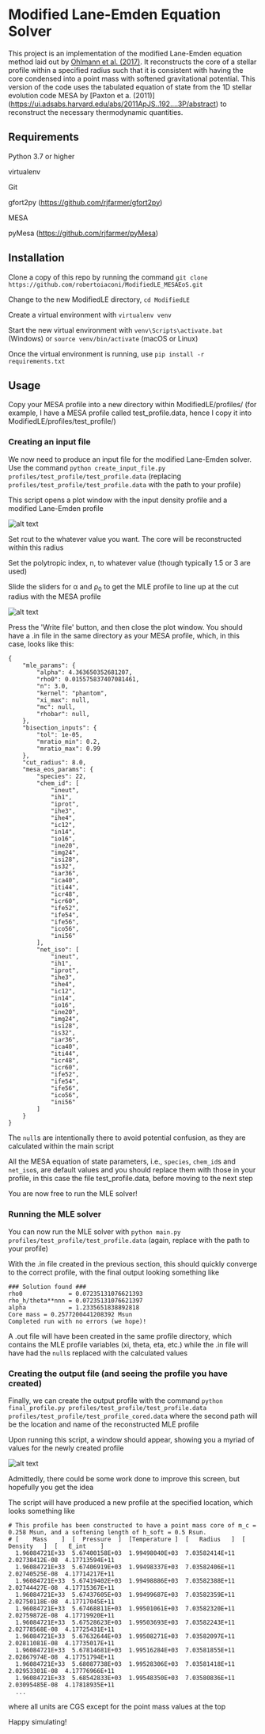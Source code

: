 # Modified Lane-Emden Equation Solver

This project is an implementation of the modified Lane-Emden equation method laid out by [Ohlmann et al. (2017)](https://ui.adsabs.harvard.edu/abs/2017A%26A...599A...5O/abstract). It reconstructs the core of a stellar profile within a specified radius such that it is consistent with having the core condensed into a point mass with softened gravitational potential. This version of the code uses the tabulated equation of state from the 1D stellar evolution code MESA by [Paxton et a. (2011)] (https://ui.adsabs.harvard.edu/abs/2011ApJS..192....3P/abstract) to reconstruct the necessary thermodynamic quantities.

## Requirements
Python 3.7 or higher

virtualenv

Git

gfort2py (https://github.com/rjfarmer/gfort2py)

MESA

pyMesa (https://github.com/rjfarmer/pyMesa)

## Installation

Clone a copy of this repo by running the command `git clone https://github.com/robertoiaconi/ModifiedLE_MESAEoS.git`

Change to the new ModifiedLE directory, `cd ModifiedLE`

Create a virtual environment with `virtualenv venv`

Start the new virtual environment with `venv\Scripts\activate.bat` (Windows) or `source venv/bin/activate` (macOS or Linux)

Once the virtual environment is running, use `pip install -r requirements.txt`

## Usage

Copy your MESA profile into a new directory within ModifiedLE/profiles/ (for example, I have a MESA profile called test_profile.data, hence I copy it into ModifiedLE/profiles/test_profile/)

### Creating an input file

We now need to produce an input file for the modified Lane-Emden solver. Use the command `python create_input_file.py profiles/test_profile/test_profile.data` (replacing `profiles/test_profile/test_profile.data` with the path to your profile)

This script opens a plot window with the input density profile and a modified Lane-Emden profile

![alt text][input1]

Set rcut to the whatever value you want. The core will be reconstructed within this radius

Set the polytropic index, n, to whatever value (though typically 1.5 or 3 are used)

Slide the sliders for &alpha; and &rho;<sub>0</sub> to get the MLE profile to line up at the cut radius with the MESA profile

![alt text][input2]

Press the 'Write file' button, and then close the plot window. You should have a .in file in the same directory as your MESA profile, which, in this case, looks like this:
```
{
    "mle_params": {
        "alpha": 4.363650352681207,
        "rho0": 0.015575837407081461,
        "n": 3.0,
        "kernel": "phantom",
        "xi_max": null,
        "mc": null,
        "rhobar": null,
    },
    "bisection_inputs": {
        "tol": 1e-05,
        "mratio_min": 0.2,
        "mratio_max": 0.99
    },
    "cut_radius": 8.0,
    "mesa_eos_params": {
        "species": 22,
        "chem_id": [
            "ineut",
            "ih1",
            "iprot",
            "ihe3",
            "ihe4",
            "ic12",
            "in14",
            "io16",
            "ine20",
            "img24",
            "isi28",
            "is32",
            "iar36",
            "ica40",
            "iti44",
            "icr48",
            "icr60",
            "ife52",
            "ife54",
            "ife56",
            "ico56",
            "ini56"
        ],
        "net_iso": [
            "ineut",
            "ih1",
            "iprot",
            "ihe3",
            "ihe4",
            "ic12",
            "in14",
            "io16",
            "ine20",
            "img24",
            "isi28",
            "is32",
            "iar36",
            "ica40",
            "iti44",
            "icr48",
            "icr60",
            "ife52",
            "ife54",
            "ife56",
            "ico56",
            "ini56"
        ]
    }
}
```

The `null`s are intentionally there to avoid potential confusion, as they are calculated within the main script

All the MESA equation of state parameters, i.e., `species`, `chem_id`s and `net_iso`s, are default values and you should replace them with those in your profile, in this case the file test_profile.data, before moving to the next step

You are now free to run the MLE solver!

### Running the MLE solver

You can now run the MLE solver with `python main.py profiles/test_profile/test_profile.data` (again, replace with the path to your profile)

With the .in file created in the previous section, this should quickly converge to the correct profile, with the final output looking something like

```
### Solution found ###
rho0             = 0.07235131076621393
rho_h/theta**nnn = 0.07235131076621397
alpha            = 1.2335651838892818
Core mass = 0.2577200441208392 Msun
Completed run with no errors (we hope)!
```

A .out file will have been created in the same profile directory, which contains the MLE profile variables (xi, theta, eta, etc.) while the .in file will have had the `null`s replaced with the calculated values

### Creating the output file (and seeing the profile you have created)

Finally, we can create the output profile with the command 
```python final_profile.py profiles/test_profile/test_profile.data profiles/test_profile/test_profile_cored.data```
where the second path will be the location and name of the reconstructed MLE profile

Upon running this script, a window should appear, showing you a myriad of values for the newly created profile

![alt text][output]

Admittedly, there could be some work done to improve this screen, but hopefully you get the idea

The script will have produced a new profile at the specified location, which looks something like

```
# This profile has been constructed to have a point mass core of m_c = 0.258 Msun, and a softening length of h_soft = 0.5 Rsun.
# [    Mass    ]  [  Pressure  ]  [Temperature ]  [   Radius   ]  [  Density   ]  [   E_int    ]
  1.96084721E+33  5.67400158E+03  1.99498040E+03  7.03582414E+11  2.02738412E-08  4.17713594E+11
  1.96084721E+33  5.67406919E+03  1.99498337E+03  7.03582406E+11  2.02740525E-08  4.17714217E+11
  1.96084721E+33  5.67419402E+03  1.99498886E+03  7.03582388E+11  2.02744427E-08  4.17715367E+11
  1.96084721E+33  5.67437605E+03  1.99499687E+03  7.03582359E+11  2.02750118E-08  4.17717045E+11
  1.96084721E+33  5.67468811E+03  1.99501061E+03  7.03582320E+11  2.02759872E-08  4.17719920E+11
  1.96084721E+33  5.67528623E+03  1.99503693E+03  7.03582243E+11  2.02778568E-08  4.17725431E+11
  1.96084721E+33  5.67632644E+03  1.99508271E+03  7.03582097E+11  2.02811081E-08  4.17735017E+11
  1.96084721E+33  5.67814681E+03  1.99516284E+03  7.03581855E+11  2.02867974E-08  4.17751794E+11
  1.96084721E+33  5.68087738E+03  1.99528306E+03  7.03581418E+11  2.02953301E-08  4.17776966E+11
  1.96084721E+33  5.68542833E+03  1.99548350E+03  7.03580836E+11  2.03095485E-08  4.17818935E+11
  ...
```
where all units are CGS except for the point mass values at the top

Happy simulating!

[input1]: https://github.com/TomReichardt/ModifiedLE/blob/simplified/assets/input_tool_1.png "Adjust parameters as you see fit"
[input2]: https://github.com/TomReichardt/ModifiedLE/blob/simplified/assets/input_tool_2.png "Looks pretty close"
[output]: https://github.com/TomReichardt/ModifiedLE/blob/simplified/assets/output_tool_1.png "Look, it's not my best work"
